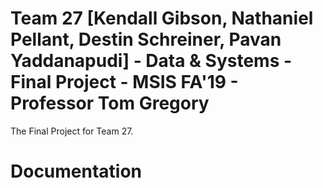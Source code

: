 # Team 27 [Kendall Gibson, Nathaniel Pellant, Destin Schreiner, Pavan Yaddanapudi] - Data & Systems - Final Project - MSIS FA'19 - Professor Tom Gregory
The Final Project for Team 27.

# Documentation
